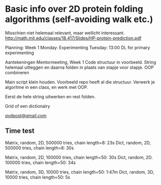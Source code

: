 # Basic info over 2D protein folding algorithms (self-avoiding walk etc.)
Misschien niet helemaal relevant, maar wellicht interessant.
http://math.mit.edu/classes/18.417/Slides/HP-protein-prediction.pdf


Planning:
Week 1
Monday: Experimenting
Tuesday: 13:00 DL for primary experimenting


Aantekeningen Mentormeeting, Week 1
Code structuur in voorbeeld.
String helemaal uitleggen en daarna folden in plaats van stapje voor stapje.
OOP combineren

Main script klein houden. Voorbeeld repo heeft al die structuur.
Verwerk je algoritme in een class, en werk met OOP.

Eerst de hele string uitwerken en rest folden.

Grid of een dictionairy

qvdpost@gmail.com

## Time test
Matrix, random, 2D, 500000 tries, chain length=8: 23s
Dict, random, 2D, 500000 tries, chain length=8: 30s

Matrix, random, 2D, 100000 tries, chain length=50: 30s
Dict, random, 2D. 100000 tries, chain length=50: 34s

Matrix, random, 3D, 10000 tries, chain length=50: 1:47m
Dict, random, 3D, 10000 tries, chain length=50: 5s
